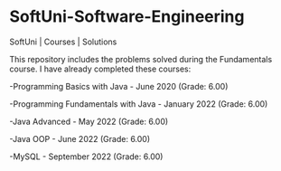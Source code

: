 # SoftUni-Software-Engineering
SoftUni | Courses | Solutions

This repository includes the problems solved during the Fundamentals course. I have already completed these courses:

  -Programming Basics with Java - June 2020 (Grade: 6.00)

  -Programming Fundamentals with Java - January 2022 (Grade: 6.00)

  -Java Advanced - May 2022 (Grade: 6.00)

  -Java OOP - June 2022 (Grade: 6.00)
  
  -MySQL - September 2022 (Grade: 6.00)

